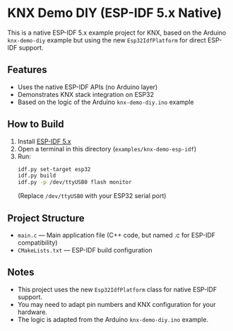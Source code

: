 # KNX Demo DIY (ESP-IDF 5.x Native)

This is a native ESP-IDF 5.x example project for KNX, based on the Arduino `knx-demo-diy` example but using the new `Esp32IdfPlatform` for direct ESP-IDF support.

## Features
- Uses the native ESP-IDF APIs (no Arduino layer)
- Demonstrates KNX stack integration on ESP32
- Based on the logic of the Arduino `knx-demo-diy.ino` example

## How to Build

1. Install [ESP-IDF 5.x](https://docs.espressif.com/projects/esp-idf/en/latest/esp32/get-started/)
2. Open a terminal in this directory (`examples/knx-demo-esp-idf`)
3. Run:
   ```sh
   idf.py set-target esp32
   idf.py build
   idf.py -p /dev/ttyUSB0 flash monitor
   ```
   (Replace `/dev/ttyUSB0` with your ESP32 serial port)

## Project Structure
- `main.c` — Main application file (C++ code, but named .c for ESP-IDF compatibility)
- `CMakeLists.txt` — ESP-IDF build configuration

## Notes
- This project uses the new `Esp32IdfPlatform` class for native ESP-IDF support.
- You may need to adapt pin numbers and KNX configuration for your hardware.
- The logic is adapted from the Arduino `knx-demo-diy.ino` example. 